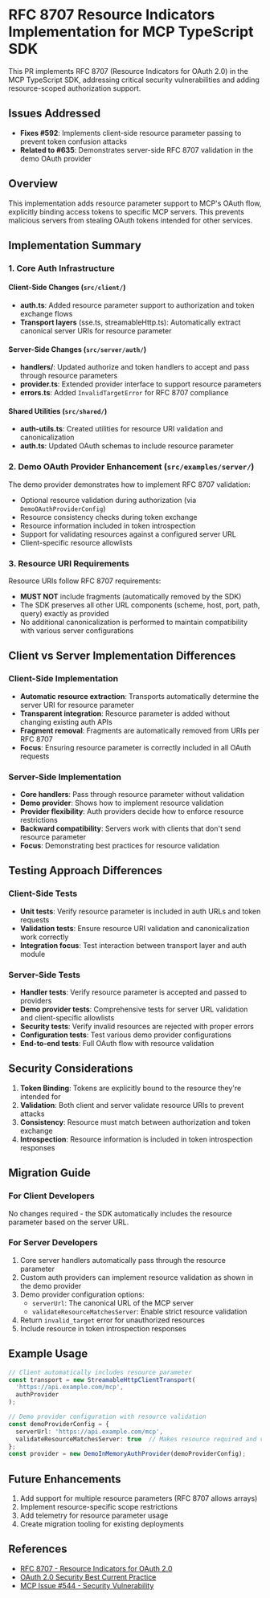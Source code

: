 # RFC 8707 Resource Indicators Implementation for MCP TypeScript SDK

This PR implements RFC 8707 (Resource Indicators for OAuth 2.0) in the MCP TypeScript SDK, addressing critical security vulnerabilities and adding resource-scoped authorization support.

## Issues Addressed

- **Fixes #592**: Implements client-side resource parameter passing to prevent token confusion attacks
- **Related to #635**: Demonstrates server-side RFC 8707 validation in the demo OAuth provider

## Overview

This implementation adds resource parameter support to MCP's OAuth flow, explicitly binding access tokens to specific MCP servers. This prevents malicious servers from stealing OAuth tokens intended for other services.

## Implementation Summary

### 1. Core Auth Infrastructure

#### Client-Side Changes (`src/client/`)
- **auth.ts**: Added resource parameter support to authorization and token exchange flows
- **Transport layers** (sse.ts, streamableHttp.ts): Automatically extract canonical server URIs for resource parameter

#### Server-Side Changes (`src/server/auth/`)
- **handlers/**: Updated authorize and token handlers to accept and pass through resource parameters
- **provider.ts**: Extended provider interface to support resource parameters
- **errors.ts**: Added `InvalidTargetError` for RFC 8707 compliance

#### Shared Utilities (`src/shared/`)
- **auth-utils.ts**: Created utilities for resource URI validation and canonicalization
- **auth.ts**: Updated OAuth schemas to include resource parameter

### 2. Demo OAuth Provider Enhancement (`src/examples/server/`)

The demo provider demonstrates how to implement RFC 8707 validation:
- Optional resource validation during authorization (via `DemoOAuthProviderConfig`)
- Resource consistency checks during token exchange
- Resource information included in token introspection
- Support for validating resources against a configured server URL
- Client-specific resource allowlists

### 3. Resource URI Requirements

Resource URIs follow RFC 8707 requirements:
- **MUST NOT** include fragments (automatically removed by the SDK)
- The SDK preserves all other URL components (scheme, host, port, path, query) exactly as provided
- No additional canonicalization is performed to maintain compatibility with various server configurations

## Client vs Server Implementation Differences

### Client-Side Implementation
- **Automatic resource extraction**: Transports automatically determine the server URI for resource parameter
- **Transparent integration**: Resource parameter is added without changing existing auth APIs
- **Fragment removal**: Fragments are automatically removed from URIs per RFC 8707
- **Focus**: Ensuring resource parameter is correctly included in all OAuth requests

### Server-Side Implementation
- **Core handlers**: Pass through resource parameter without validation
- **Demo provider**: Shows how to implement resource validation
- **Provider flexibility**: Auth providers decide how to enforce resource restrictions
- **Backward compatibility**: Servers work with clients that don't send resource parameter
- **Focus**: Demonstrating best practices for resource validation

## Testing Approach Differences

### Client-Side Tests
- **Unit tests**: Verify resource parameter is included in auth URLs and token requests
- **Validation tests**: Ensure resource URI validation and canonicalization work correctly
- **Integration focus**: Test interaction between transport layer and auth module

### Server-Side Tests
- **Handler tests**: Verify resource parameter is accepted and passed to providers
- **Demo provider tests**: Comprehensive tests for server URL validation and client-specific allowlists
- **Security tests**: Verify invalid resources are rejected with proper errors
- **Configuration tests**: Test various demo provider configurations
- **End-to-end tests**: Full OAuth flow with resource validation

## Security Considerations

1. **Token Binding**: Tokens are explicitly bound to the resource they're intended for
2. **Validation**: Both client and server validate resource URIs to prevent attacks
3. **Consistency**: Resource must match between authorization and token exchange
4. **Introspection**: Resource information is included in token introspection responses

## Migration Guide

### For Client Developers
No changes required - the SDK automatically includes the resource parameter based on the server URL.

### For Server Developers
1. Core server handlers automatically pass through the resource parameter
2. Custom auth providers can implement resource validation as shown in the demo provider
3. Demo provider configuration options:
   - `serverUrl`: The canonical URL of the MCP server
   - `validateResourceMatchesServer`: Enable strict resource validation
4. Return `invalid_target` error for unauthorized resources
5. Include resource in token introspection responses

## Example Usage

```typescript
// Client automatically includes resource parameter
const transport = new StreamableHttpClientTransport(
  'https://api.example.com/mcp',
  authProvider
);

// Demo provider configuration with resource validation
const demoProviderConfig = {
  serverUrl: 'https://api.example.com/mcp',
  validateResourceMatchesServer: true  // Makes resource required and validates it
};
const provider = new DemoInMemoryAuthProvider(demoProviderConfig);
```

## Future Enhancements

1. Add support for multiple resource parameters (RFC 8707 allows arrays)
2. Implement resource-specific scope restrictions
3. Add telemetry for resource parameter usage
4. Create migration tooling for existing deployments

## References

- [RFC 8707 - Resource Indicators for OAuth 2.0](https://datatracker.ietf.org/doc/html/rfc8707)
- [OAuth 2.0 Security Best Current Practice](https://datatracker.ietf.org/doc/html/draft-ietf-oauth-security-topics)
- [MCP Issue #544 - Security Vulnerability](https://github.com/modelcontextprotocol/modelcontextprotocol/issues/544)